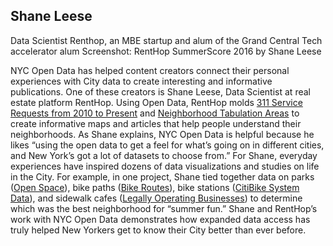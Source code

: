 ## Shane Leese

Data Scientist
Renthop, an MBE startup and alum of the Grand Central Tech accelerator alum
Screenshot:  RentHop SummerScore 2016 by Shane Leese

NYC Open Data has helped content creators connect their personal experiences with City data to create interesting and informative publications. One of these creators is Shane Leese, Data Scientist at real estate platform RentHop. Using Open Data, RentHop molds [311 Service Requests from 2010 to Present](https://data.cityofnewyork.us/Social-Services/311-Service-Requests-from-2010-to-Present/erm2-nwe9) and [Neighborhood Tabulation Areas](https://data.cityofnewyork.us/City-Government/Neighborhood-Tabulation-Areas/cpf4-rkhq) to create informative maps and articles that help people understand their neighborhoods. As Shane explains, NYC Open Data is helpful because he likes “using the open data to get a feel for what’s going on in different cities, and New York’s got a lot of datasets to choose from.” For Shane, everyday experiences have inspired dozens of data visualizations and studies on life in the City.  For example, in one project, Shane tied together data on parks ([Open Space](https://data.cityofnewyork.us/Recreation/Open-Space-Parks-/g84h-jbjm)), bike paths ([Bike Routes](https://data.cityofnewyork.us/Transportation/Bike-Routes/7vsa-caz7)), bike stations ([CitiBike System Data](https://data.cityofnewyork.us/NYC-BigApps/Citi-Bike-System-Data/vsnr-94wk)), and sidewalk cafes ([Legally Operating Businesses](https://data.cityofnewyork.us/Business/Legally-Operating-Businesses/w7w3-xahh)) to determine which was the best neighborhood for “summer fun.” Shane and RentHop’s work with NYC Open Data demonstrates how expanded data access has truly helped New Yorkers get to know their City better than ever before.
